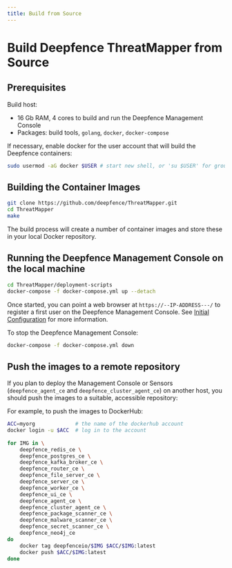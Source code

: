 ```yaml
---
title: Build from Source
---
```


# Build Deepfence ThreatMapper from Source

## Prerequisites

Build host:
 * 16 Gb RAM, 4 cores to build and run the Deepfence Management Console
 * Packages: build tools, `golang`, `docker`, `docker-compose`

If necessary, enable docker for the user account that will build the Deepfence containers:

```bash
sudo usermod -aG docker $USER # start new shell, or 'su $USER' for group change to take effect
```

## Building the Container Images

```bash
git clone https://github.com/deepfence/ThreatMapper.git
cd ThreatMapper
make
```

The build process will create a number of container images and store these in your local Docker repository.

## Running the Deepfence Management Console on the local machine

```bash
cd ThreatMapper/deployment-scripts
docker-compose -f docker-compose.yml up --detach
```

Once started, you can point a web browser at `https://--IP-ADDRESS---/` to register a first user on the Deepfence Management Console.  See [Initial Configuration](/docs/console/initial-configuration) for more information.

To stop the Deepfence Management Console:

```bash
docker-compose -f docker-compose.yml down
```

## Push the images to a remote repository

If you plan to deploy the Management Console or Sensors (`deepfence_agent_ce` and `deepfence_cluster_agent_ce`) on another host, you should push the images to a suitable, accessible repository:

For example, to push the images to DockerHub:

```bash
ACC=myorg             # the name of the dockerhub account 
docker login -u $ACC  # log in to the account
    
for IMG in \
    deepfence_redis_ce \
    deepfence_postgres_ce \
    deepfence_kafka_broker_ce \
    deepfence_router_ce \
    deepfence_file_server_ce \
    deepfence_server_ce \
    deepfence_worker_ce \
    deepfence_ui_ce \
    deepfence_agent_ce \
    deepfence_cluster_agent_ce \
    deepfence_package_scanner_ce \
    deepfence_malware_scanner_ce \
    deepfence_secret_scanner_ce \
    deepfence_neo4j_ce
do
    docker tag deepfenceio/$IMG $ACC/$IMG:latest
    docker push $ACC/$IMG:latest
done
```
